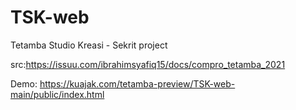# TSK-web
Tetamba Studio Kreasi - Sekrit project

src:https://issuu.com/ibrahimsyafiq15/docs/compro_tetamba_2021

Demo: https://kuajak.com/tetamba-preview/TSK-web-main/public/index.html
